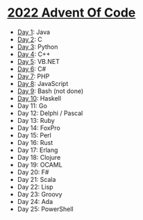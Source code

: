 # [2022 Advent Of Code](https://adventofcode.com/2022)

* [Day 1](./day01/): Java
* [Day 2](./day02/): C
* [Day 3](./day03/): Python
* [Day 4](./day04/): C++
* [Day 5](./day05/): VB.NET
* [Day 6](./day06/): C#
* [Day 7](./day07/): PHP
* [Day 8](./day08/): JavaScript
* [Day 9](./day09/): Bash (not done)
* [Day 10](./day10/): Haskell
* Day 11: Go
* Day 12: Delphi / Pascal
* Day 13: Ruby
* Day 14: FoxPro
* Day 15: Perl
* Day 16: Rust
* Day 17: Erlang
* Day 18: Clojure
* Day 19: OCAML
* Day 20: F#
* Day 21: Scala
* Day 22: Lisp
* Day 23: Groovy
* Day 24: Ada
* Day 25: PowerShell
